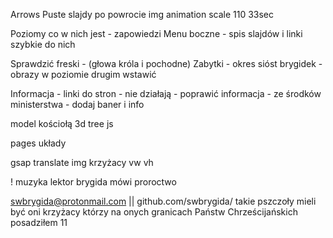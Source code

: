 Arrows Puste slajdy po powrocie
img animation scale 110 33sec

Poziomy co w nich jest - zapowiedzi
Menu boczne - spis slajdów i linki szybkie do nich


Sprawdzić freski - (głowa króla i pochodne)
Zabytki - okres sióst brygidek - obrazy w poziomie drugim wstawić

Informacja - linki do stron - nie działają  - poprawić
informacja - ze środków ministerstwa  - dodaj baner i info



model kościołą 3d tree js

pages układy

gsap translate img krzyżacy vw vh



!
muzyka
lektor
brygida mówi proroctwo

swbrygida@protonmail.com || github.com/swbrygida/
takie pszczoły mieli być oni krzyżacy
którzy na onych granicach Państw Chrześcijańskich posadziłem 11
